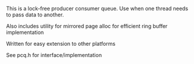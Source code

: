 This is a lock-free producer consumer queue. Use when one thread needs to pass
data to another.

Also includes utility for mirrored page alloc for efficient ring buffer implementation

Written for easy extension to other platforms

See pcq.h for interface/implementation

